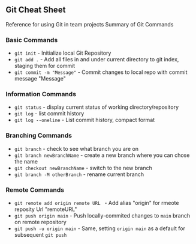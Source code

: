 ## Git Cheat Sheet

Reference for using Git in team projects
Summary of Git Commands

### Basic Commands
* `git init` - Initialize local Git Repository
* `git add .` - Add all files in and under current directory to git index, staging them for commit
* `git commit -m "Message"` - Commit changes to local repo with commit message "Message"

### Information Commands
* `git status` - display current status of working directory/repository
* `git log` - list commit history
* `git log --oneline`  - List commit history, compact format

### Branching Commands
* `git branch` - check to see what branch you are on
* `git branch newBranchName` - create a new branch where you can chose the name
* `git checkout newBranchName` - switch to the new branch
* `git branch -M otherBranch` - rename current branch


### Remote Commands
* `git remote add origin remote URL ` - Add alias "origin" for rmeote reposity Url "remoteURL"
* `git push origin main` - Push locally-commited changes to `main` branch on remote repository
* `git push -u origin main` - Same, setting `origin main` as a default for subsequent `git push`
